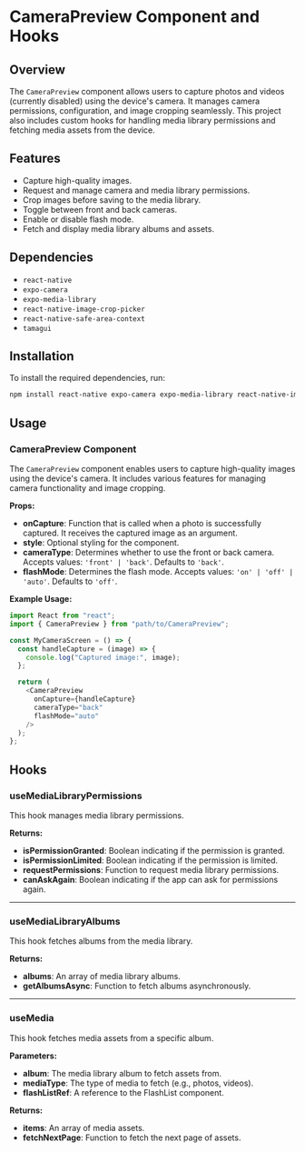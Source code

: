 # CameraPreview Component and Hooks

## Overview

The `CameraPreview` component allows users to capture photos and videos (currently disabled) using the device's camera. It manages camera permissions, configuration, and image cropping seamlessly. This project also includes custom hooks for handling media library permissions and fetching media assets from the device.

## Features

- Capture high-quality images.
- Request and manage camera and media library permissions.
- Crop images before saving to the media library.
- Toggle between front and back cameras.
- Enable or disable flash mode.
- Fetch and display media library albums and assets.

## Dependencies

- `react-native`
- `expo-camera`
- `expo-media-library`
- `react-native-image-crop-picker`
- `react-native-safe-area-context`
- `tamagui`

## Installation

To install the required dependencies, run:

```bash
npm install react-native expo-camera expo-media-library react-native-image-crop-picker react-native-safe-area-context tamagui
```

## Usage

### CameraPreview Component

The `CameraPreview` component enables users to capture high-quality images using the device's camera. It includes various features for managing camera functionality and image cropping.

**Props:**

- **onCapture**: Function that is called when a photo is successfully captured. It receives the captured image as an argument.
- **style**: Optional styling for the component.
- **cameraType**: Determines whether to use the front or back camera. Accepts values: `'front' | 'back'`. Defaults to `'back'`.
- **flashMode**: Determines the flash mode. Accepts values: `'on' | 'off' | 'auto'`. Defaults to `'off'`.

**Example Usage:**

```javascript
import React from "react";
import { CameraPreview } from "path/to/CameraPreview";

const MyCameraScreen = () => {
  const handleCapture = (image) => {
    console.log("Captured image:", image);
  };

  return (
    <CameraPreview
      onCapture={handleCapture}
      cameraType="back"
      flashMode="auto"
    />
  );
};
```

## Hooks

### useMediaLibraryPermissions

This hook manages media library permissions.

**Returns:**

- **isPermissionGranted**: Boolean indicating if the permission is granted.
- **isPermissionLimited**: Boolean indicating if the permission is limited.
- **requestPermissions**: Function to request media library permissions.
- **canAskAgain**: Boolean indicating if the app can ask for permissions again.

---

### useMediaLibraryAlbums

This hook fetches albums from the media library.

**Returns:**

- **albums**: An array of media library albums.
- **getAlbumsAsync**: Function to fetch albums asynchronously.

---

### useMedia

This hook fetches media assets from a specific album.

**Parameters:**

- **album**: The media library album to fetch assets from.
- **mediaType**: The type of media to fetch (e.g., photos, videos).
- **flashListRef**: A reference to the FlashList component.

**Returns:**

- **items**: An array of media assets.
- **fetchNextPage**: Function to fetch the next page of assets.
